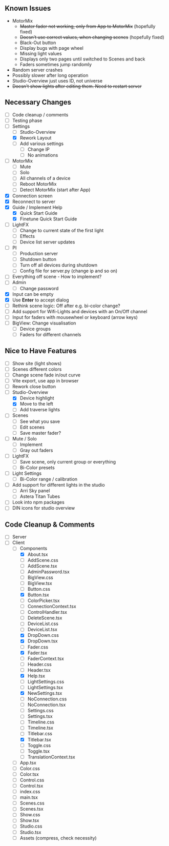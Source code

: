 ## Known Issues

- MotorMix
  - ~~Master fader not working, only from App to MotorMix~~ (hopefully fixed)
  - ~~Doesn't use correct values, when changing scenes~~ (hopefully fixed)
  - Black-Out button
  - Display bugs with page wheel
  - Missing light values
  - Displays only two pages until switched to Scenes and back
  - Faders sometimes jump randomly
- Random server crashes
- Possibly slower after long operation
- Studio-Overview just uses ID, not universe
- ~~Doesn't show lights after editing them. Need to restart server~~

## Necessary Changes

- [ ] Code cleanup / comments
- [ ] Testing phase
- [ ] Settings
  - [ ] Studio-Overview
  - [x] Rework Layout
  - [ ] Add various settings
    - [ ] Change IP
    - [ ] No animations
- [ ] MotorMix
  - [ ] Mute
  - [ ] Solo
  - [ ] All channels of a device
  - [ ] Reboot MotorMix
  - [ ] Detect MotorMix (start after App)
- [x] Connection screen
- [x] Reconnect to server
- [x] Guide / Implement Help
  - [x] Quick Start Guide
  - [x] Finetune Quick Start Guide
- [ ] LightFX
  - [ ] Change to current state of the first light
  - [ ] Effects
  - [ ] Device list server updates
- [ ] PI
  - [ ] Production server
  - [ ] Shutdown button
  - [ ] Turn off all devices during shutdown
  - [ ] Config file for server.py (change ip and so on)
- [ ] Everything off scene - How to implement?
- [ ] Admin
  - [ ] Change password
- [x] Input can be empty
- [x] Use **Enter** to accept dialog
- [ ] Rethink scene logic: Off after e.g. bi-color change?
- [ ] Add support for Wifi-Lights and devices with an On/Off channel
- [ ] Input for faders with mousewheel or keyboard (arrow keys)
- [ ] BigView: Change visualisation
  - [ ] Device groups
  - [ ] Faders for different channels

## Nice to Have Features

- [ ] Show site (light shows)
- [ ] Scenes different colors
- [ ] Change scene fade in/out curve
- [ ] Vite export, use app in browser
- [ ] Rework close button
- [ ] Studio-Overview
  - [x] Device highlight
  - [x] Move to the left
  - [ ] Add traverse lights
- [ ] Scenes
  - [ ] See what you save
  - [ ] Edit scenes
  - [ ] Save master fader?
- [ ] Mute / Solo
  - [ ] Implement
  - [ ] Gray out faders
- [ ] LightFX
  - [ ] Save scene, only current group or everything
  - [ ] Bi-Color presets
- [ ] Light Settings
  - [ ] Bi-Color range / calibration
- [ ] Add support for different lights in the studio
  - [ ] Arri Sky panel
  - [ ] Astera Titan Tubes
- [ ] Look into npm packages
- [ ] DIN icons for studio overview

## Code Cleanup & Comments

- [ ] Server
- [ ] Client
  - [ ] Components
    - [x] About.tsx
    - [ ] AddScene.css
    - [ ] AddScene.tsx
    - [ ] AdminPassword.tsx
    - [ ] BigView.css
    - [ ] BigView.tsx
    - [ ] Button.css
    - [x] Button.tsx
    - [ ] ColorPicker.tsx
    - [ ] ConnectionContext.tsx
    - [ ] ControlHandler.tsx
    - [ ] DeleteScene.tsx
    - [ ] DeviceList.css
    - [ ] DeviceList.tsx
    - [x] DropDown.css
    - [x] DropDown.tsx
    - [ ] Fader.css
    - [x] Fader.tsx
    - [ ] FaderContext.tsx
    - [ ] Header.css
    - [ ] Header.tsx
    - [x] Help.tsx
    - [ ] LightSettings.css
    - [ ] LightSettings.tsx
    - [x] NewSettings.tsx
    - [ ] NoConnection.css
    - [ ] NoConnection.tsx
    - [ ] Settings.css
    - [ ] Settings.tsx
    - [ ] Timeline.css
    - [ ] Timeline.tsx
    - [ ] Titlebar.css
    - [x] Titlebar.tsx
    - [ ] Toggle.css
    - [ ] Toggle.tsx
    - [ ] TranslationContext.tsx
  - [ ] App.tsx
  - [ ] Color.css
  - [ ] Color.tsx
  - [ ] Control.css
  - [ ] Control.tsx
  - [ ] index.css
  - [ ] main.tsx
  - [ ] Scenes.css
  - [ ] Scenes.tsx
  - [ ] Show.css
  - [ ] Show.tsx
  - [ ] Studio.css
  - [ ] Studio.tsx
  - [ ] Assets (compress, check necessity)
